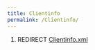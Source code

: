 ```yaml
---
title: Clientinfo
permalink: /Clientinfo/
---
```


1.  REDIRECT [Clientinfo.xml](/Clientinfo.xml "wikilink")
